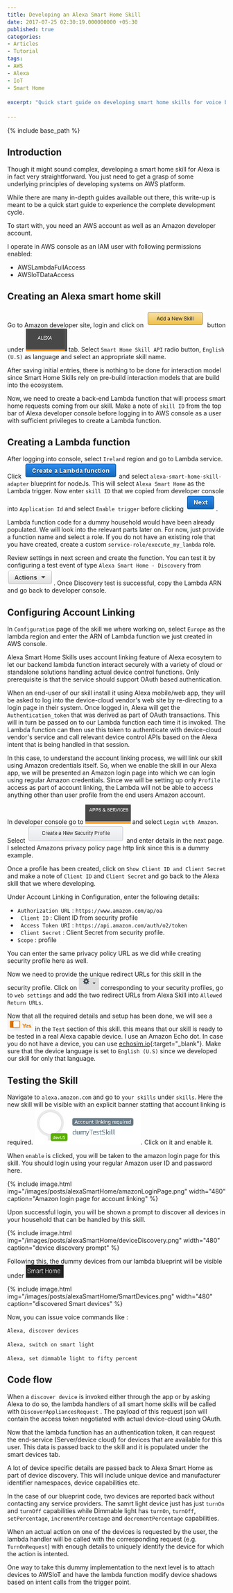 ```yaml
---
title: Developing an Alexa Smart Home Skill 
date: 2017-07-25 02:30:19.000000000 +05:30
published: true 
categories:
- Articles
- Tutorial
tags:
- AWS
- Alexa
- IoT
- Smart Home

excerpt: "Quick start guide on developing smart home skills for voice based control of smart devices using Amazon Alexa."

---
```

<style>
div {
  text-align: justify;
  text-justify: inter-word;
}
</style>


{% include base_path %}

## Introduction

Though it might sound complex, developing a smart home skill for Alexa is in fact very straightforward. You just need to get a grasp of some underlying principles of developing systems on AWS platform.

While there are many in-depth guides available out there, this write-up is meant to be a quick start guide to experience the complete development cycle.

To start with, you need an AWS account as well as an Amazon developer account. 

I operate in AWS console as an IAM user with following permissions enabled:

- AWSLambdaFullAccess 
- AWSIoTDataAccess 

## Creating an Alexa smart home skill

Go to Amazon developer site, login and click on ![AddSkill](/images/posts/alexaSmartHome/addSkillBtn.png) button under ![Alexa](/images/posts/alexaSmartHome/alexaTab.png) tab. Select `Smart Home Skill API` radio button, `English (U.S)` as language and select an appropriate skill name.

After saving initial entries, there is nothing to be done for interaction model since Smart Home Skills rely on pre-build interaction models that are build into the ecosystem.

Now, we need to create a back-end Lambda function that will process smart home requests coming from our skill. Make a note of `skill ID` from the top bar of Alexa developer console before logging in to AWS console as a user with sufficient privileges to create a Lambda function. 

## Creating a Lambda function

After logging into console, select `Ireland` region and go to Lambda service. Click ![CreateLambda](/images/posts/alexaSmartHome/createLambda.png) and select `alexa-smart-home-skill-adapter` blueprint for nodeJs. This will select `Alexa Smart Home` as the Lambda trigger. Now enter `skill ID` that we copied from developer console into `Application Id` and select `Enable trigger` before clicking  ![lambdaNext](/images/posts/alexaSmartHome/lambdaNext.png).

Lambda function code for a dummy household would have been already populated. We will look into the relevant parts later on. For now, just provide a function name and select a role. If you do not have an existing role that you have created, create a custom `service-role/execute_my_lambda` role.

Review settings in next screen and create the function. You can test it by configuring a test event of type `Alexa Smart Home - Discovery` from ![lambdaActions](/images/posts/alexaSmartHome/lambdaActions.png). Once Discovery test is successful, copy the Lambda ARN and go back to developer console. 

## Configuring Account Linking

In `Configuration` page of the skill we where working on, select `Europe` as the lambda region and enter the ARN of Lambda function we just created in AWS console.

Alexa Smart Home Skills uses account linking feature of Alexa ecosytem to let our backend lambda function interact securely with a variety of cloud or standalone solutions handling actual device control functions. Only prerequisite is that the service should support OAuth based authentication. 

When an end-user of our skill install it using Alexa mobile/web app, they will be asked to log into the device-cloud vendor's web site by re-directing to a login page in their system. Once logged in, Alexa will get the `Authentication_token` that was derived as part of OAuth transactions. This will in turn be passed on to our Lambda function each time it is invoked. The Lambda function can then use this token to authenticate with device-cloud vendor's service and call relevant device control APIs based on the Alexa intent that is being handled in that session. 

In this case, to understand the account linking process, we will link our skill using Amazon credentials itself. So, when we enable the skill in our Alexa app, we will be presented an Amazon login page into which we can login using regular Amazon credentials. Since we will be setting up only `Profile` access as part of account linking, the Lambda will not be able to access anything other than user profile from the end users Amazon account.

In developer console go to ![AppsAndServices](/images/posts/alexaSmartHome/appsServ.png) and select `Login with Amazon`. Select ![CreateNewSecProfile](/images/posts/alexaSmartHome/createNewSecProf.png) and enter details in the next page. I selected Amazons privacy policy page http link since this is a dummy example.

Once a profile has been created, click on `Show Client ID and Client Secret` and make a note of `Client ID` and `Client Secret` and go back to the Alexa skill that we where developing.

Under Account Linking in Configuration, enter the following details:

- `Authorization URL` : `https://www.amazon.com/ap/oa`
- ` Client ID`        : Client ID from security profile
- ` Access Token URI` : `https://api.amazon.com/auth/o2/token`
- ` Client Secret`    : Client Secret from security profile.
- `Scope`             : profile

You can enter the same privacy policy URL as we did while creating security profile here as well.

Now we need to provide the unique redirect URLs for this skill in the security profile. Click on ![SecProfSettings](/images/posts/alexaSmartHome/secSettings.png) corresponding to your security profiles, go to `web settings` and add the two redirect URLs from Alexa Skill into `Allowed Return URLs`.

Now that all the required details and setup has been done, we will see a ![testingYes](/images/posts/alexaSmartHome/testingYes.png) in the `Test` section of this skill. this means that our skill is ready to be tested in a real Alexa capable device. I use an Amazon Echo dot. In case you do not have a device, you can use  [echosim.io](https://echosim.io/welcome){:target="\_blank"}. Make sure that the device language is set to `English (U.S)` since we developed our skill for only that language.   

## Testing the Skill

Navigate to `alexa.amazon.com` and go to `your skills` under `skills`. Here the new skill will be visible with an explicit banner statting that account linking is required. ![dummyAcLinkReq](/images/posts/alexaSmartHome/dummyAcLinkReq.png). Click on it and enable it.

When `enable` is clicked, you will be taken to the amazon login page for this skill. You should login using your regular Amazon user ID and password here. 

{% include image.html
	img="/images/posts/alexaSmartHome/amazonLoginPage.png"
	width="480"
	caption="Amazon login page for account linking"
%}

Upon successful login, you will be shown a prompt to discover all devices in your household that can be handled by this skill. 

{% include image.html
	img="/images/posts/alexaSmartHome/deviceDiscovery.png"
	width="480"
	caption="device discovery prompt"
%}

Following this, the dummy devices from our lambda blueprint will be visible under ![smartHomeBtn.png](/images/posts/alexaSmartHome/smartHomeBtn.png) 


{% include image.html
	img="/images/posts/alexaSmartHome/SmartDevices.png"
	width="480"
	caption="discovered Smart devices"
%}

Now, you can issue voice commands like :

```
Alexa, discover devices

Alexa, switch on smart light

Alexa, set dimmable light to fifty percent

``````


## Code flow

When a `discover device` is invoked either through the app or by asking Alexa to do so, the lambda handlers of all smart home skills will be called with `DiscoverAppliancesRequest` . The payload of this request json will contain the access token negotiated with actual device-cloud using OAuth.

Now that the lambda function has an authentication token, it can request the end-service (Server/device cloud) for devices that are available for this user. This data is passed back to the skill and it is populated under the smart devices tab.

A lot of device specific details are passed back to Alexa Smart Home as part of device discovery. This will include unique device and manufacturer identifier namespaces, device capabilities etc.

In the case of our blueprint code, two devices are reported back without contacting any service providers. The samrt light device just has just `turnOn` and `turnOff` capabilities while  Dimmable light has `turnOn`, `turnOff`, `setPercentage`, `incrementPercentage` and `decrementPercentage` capabilities.

When an actual action on one of the devices is requested by the user, the lambda handler will be called with the corresponding request (e.g. `TurnOnRequest`) with enough details to uniquely identify the device for which the action is intented.

One way to take this dummy implementation to the next level is to attach devices to AWSIoT and have the lambda function modify device shadows based on intent calls from the trigger point. 

